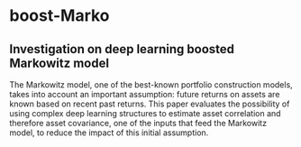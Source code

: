 # boost-Marko
## Investigation on deep learning boosted Markowitz model
The Markowitz model, one of the best-known portfolio construction models, takes into account an
important assumption: future returns on assets are known based on recent past returns.
This paper evaluates the possibility of using complex deep learning structures to estimate asset
correlation and therefore asset covariance, one of the inputs that feed the Markowitz model, to reduce
the impact of this initial assumption.
